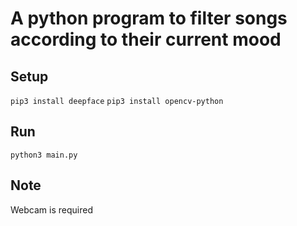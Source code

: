 # A python program to filter songs according to their current mood

## Setup
`pip3 install deepface`
`pip3 install opencv-python`

## Run
`python3 main.py`

## Note
Webcam is required
